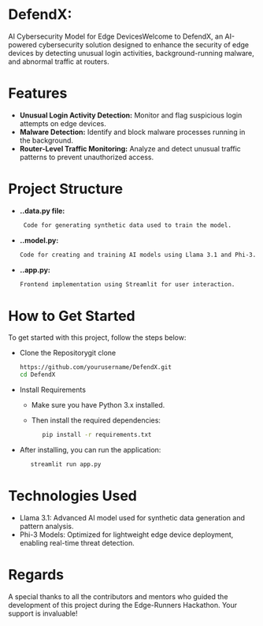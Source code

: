 
# DefendX: 
AI Cybersecurity Model for Edge DevicesWelcome to DefendX, an AI-powered cybersecurity solution designed to enhance the security of edge devices by detecting unusual login activities, background-running malware, and abnormal traffic at routers.
# Features
 - **Unusual Login Activity Detection:**
         Monitor and flag suspicious login attempts on edge devices.
 -  **Malware Detection:**
         Identify and block malware processes running in the background.
 - **Router-Level Traffic Monitoring:**
         Analyze and detect unusual traffic patterns to prevent unauthorized access.
# Project Structure
- **..data.py file:**
     ```bash
      Code for generating synthetic data used to train the model.
- **..model.py:**
     ```bash
   Code for creating and training AI models using Llama 3.1 and Phi-3.
- **..app.py:**
   ```bash
   Frontend implementation using Streamlit for user interaction.

# How to Get Started
To get started with this project, follow the steps below:
- Clone the Repositorygit clone
   
   ```bash
   https://github.com/yourusername/DefendX.git
   cd DefendX
- Install Requirements
   - Make sure you have Python 3.x installed.
   - Then install the required dependencies:

      ```bash
         pip install -r requirements.txt
- After installing, you can run the application:
    ```bash
       streamlit run app.py

# Technologies Used
- Llama 3.1:
     Advanced AI model used for synthetic data generation and pattern analysis.
- Phi-3 Models:
      Optimized for lightweight edge device deployment, enabling real-time threat detection.

# Regards
A special thanks to all the contributors and mentors who guided the development of this project during the Edge-Runners Hackathon. Your support is invaluable!

